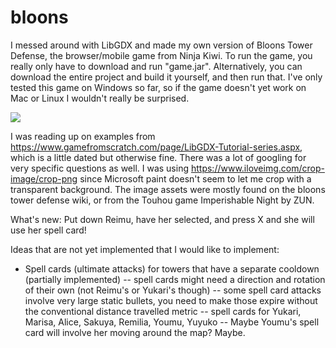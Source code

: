 # bloons
I messed around with LibGDX and made my own version of Bloons Tower Defense, the browser/mobile game from Ninja Kiwi.
To run the game, you really only have to download and run "game.jar". Alternatively, you can download the entire project and build it yourself, and then run that.
I've only tested this game on Windows so far, so if the game doesn't yet work on Mac or Linux I wouldn't really be surprised.

![](bloons3.gif)

I was reading up on examples from https://www.gamefromscratch.com/page/LibGDX-Tutorial-series.aspx, which is a little dated but otherwise fine. There was a lot of googling for very specific questions as well.
I was using https://www.iloveimg.com/crop-image/crop-png since Microsoft paint doesn't seem to let me crop with a transparent background.
The image assets were mostly found on the bloons tower defense wiki, or from the Touhou game Imperishable Night by ZUN.

What's new: Put down Reimu, have her selected, and press X and she will use her spell card!

Ideas that are not yet implemented that I would like to implement:

- Spell cards (ultimate attacks) for towers that have a separate cooldown (partially implemented)
-- spell cards might need a direction and rotation of their own (not Reimu's or Yukari's though)
-- some spell card attacks involve very large static bullets, you need to make those expire without the conventional distance travelled metric
-- spell cards for Yukari, Marisa, Alice, Sakuya, Remilia, Youmu, Yuyuko
-- Maybe Youmu's spell card will involve her moving around the map? Maybe.